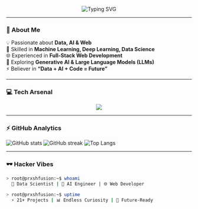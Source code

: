 <!-- Banner Typing Animation -->
<p align="center">
  <img src="https://readme-typing-svg.herokuapp.com?font=Fira+Code&weight=600&size=28&pause=1000&color=00FF00&center=true&vCenter=true&width=600&lines=Priyanshu+Shukla;Data+Scientist+%7C+AI+Engineer+%7C+Web+Developer;Exploring+Generative+AI+%26+LLMs;Crafting+Neon+Web+Experiences" alt="Typing SVG" />
</p>

---

### 🖤 About Me
💡 Passionate about **Data, AI & Web**  
🔬 Skilled in **Machine Learning, Deep Learning, Data Science**  
🌐 Experienced in **Full-Stack Web Development**  
🧠 Exploring **Generative AI & Large Language Models (LLMs)**  
⚡ Believer in **“Data + AI + Code = Future”**

---

### 💻 Tech Arsenal
<p align="center">
  <img src="https://skillicons.dev/icons?i=python,tensorflow,pytorch,sklearn,pandas,numpy,html,css,js,react,nodejs,firebase,git,github,vscode&theme=dark" />
</p>

---

### ⚡ GitHub Analytics
![GitHub stats](https://github-readme-stats.vercel.app/api?username=Evil-138&show_icons=true&theme=radical)
![GitHub streak](https://github-readme-streak-stats.herokuapp.com/?user=Evil-138&theme=radical)
![Top Langs](https://github-readme-stats.vercel.app/api/top-langs/?username=Evil-138&layout=compact&theme=radical)

---

### 🕶️ Hacker Vibes
```bash
> root@prxshfusion:~$ whoami
  🔐 Data Scientist | 🤖 AI Engineer | 🌐 Web Developer

> root@prxshfusion:~$ uptime
  ⚡ 21+ Projects | 📊 Endless Curiosity | 🚀 Future-Ready

